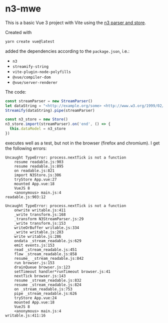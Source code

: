 # n3-mwe

This is a basic Vue 3 project with Vite using the [n3 parser and store](https://www.npmjs.com/package/n3).

Created with

```sh
yarn create vue@latest
```

added the dependencies according to the `package.json`, i.e.:

- `n3`
- `streamify-string`
- `vite-plugin-node-polyfills`
- `@vue/compiler-dom`
- `@vue/server-renderer`

The code:

```js
const streamParser = new StreamParser()
let dataString = "<http://example.org/some> <http://www.w3.org/1999/02/22-rdf-syntax-ns#type> <http://www.w3.org/1999/02/22-rdf-syntax-ns#Class> ."
Streamify(dataString).pipe(streamParser)

const n3_store = new Store()
n3_store.import(streamParser).on('end', () => {
  this.dataModel = n3_store
})
```

executes well as a test, but not in the browser (firefox and chromium). I get the following errors:

```
Uncaught TypeError: process.nextTick is not a function
    resume readable.js:903
    resume readable.js:895
    on readable.js:821
    import N3Store.js:306
    tryStore App.vue:27
    mounted App.vue:18
    VueJS 8
    <anonymous> main.js:4
readable.js:903:12
```
```
Uncaught TypeError: process.nextTick is not a function
    onwrite writable.js:411
    _write transform.js:168
    _transform N3StreamParser.js:29
    _write transform.js:153
    writeOrBuffer writable.js:334
    _write writable.js:283
    write writable.js:286
    ondata _stream_readable.js:629
    emit events.js:153
    read _stream_readable.js:451
    flow _stream_readable.js:858
    resume_ _stream_readable.js:842
    run browser.js:153
    drainQueue browser.js:123
    setTimeout handler*runTimeout browser.js:41
    nextTick browser.js:143
    resume _stream_readable.js:832
    resume _stream_readable.js:824
    on _stream_readable.js:753
    pipe _stream_readable.js:626
    tryStore App.vue:24
    mounted App.vue:18
    VueJS 8
    <anonymous> main.js:4
writable.js:411:16
```
